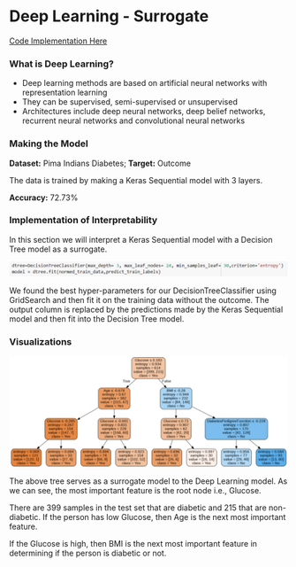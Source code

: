 # Deep Learning - Surrogate

[Code Implementation Here](https://colab.research.google.com/drive/1OJJfqYsfg3Odi8aLC8Aw_UGE3EZzAH0w?usp=sharing)

### What is Deep Learning?

* Deep learning methods are based on artificial neural networks with representation learning
* They can be supervised, semi-supervised or unsupervised
* Architectures include deep neural networks, deep belief networks, recurrent neural networks and convolutional neural networks

### Making the Model

**Dataset:** Pima Indians Diabetes; **Target:** Outcome

The data is trained by making a Keras Sequential model with 3 layers.

**Accuracy:** 72.73% 

### **Implementation of Interpretability**

In this section we will interpret a Keras Sequential model with a Decision Tree model as a surrogate. 

![](../.gitbook/assets/image%20%2889%29.png)

We found the best hyper-parameters for our DecisionTreeClassifier using GridSearch and then fit it on the training data without the outcome. The output column is replaced by the predictions made by the Keras Sequential model and then fit into the Decision Tree model.

### Visualizations

![](../.gitbook/assets/image%20%2893%29.png)

The above tree serves as a surrogate model to the Deep Learning model. As we can see, the most important feature is the root node i.e., Glucose.

There are 399 samples in the test set that are diabetic and 215 that are non-diabetic. If the person has low Glucose, then Age is the next most important feature. 

If the Glucose is high, then BMI is the next most important feature in determining if the person is diabetic or not.  

